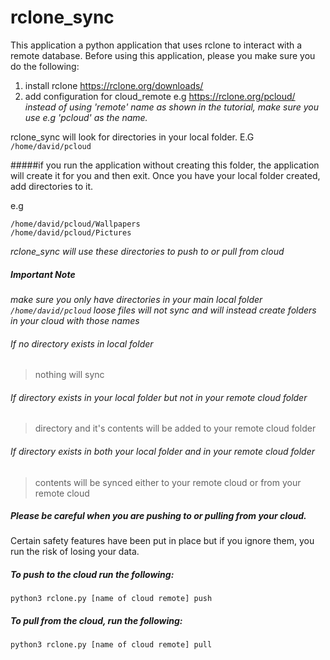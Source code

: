 # rclone_sync

This application a python application that uses rclone to interact with a remote database. Before using this application, please you make sure you do the following:
1. install rclone https://rclone.org/downloads/
2. add configuration for cloud_remote e.g https://rclone.org/pcloud/
   *instead of using 'remote' name as shown in the tutorial, make sure you use e.g 'pcloud' as the name.*


rclone_sync will look for directories in your local folder. E.G `/home/david/pcloud`

#####if you run the application without creating this folder, the application will create it for you and then exit. Once you have your local folder created, add directories to it.

e.g
```
/home/david/pcloud/Wallpapers
/home/david/pcloud/Pictures
```
*rclone_sync will use these directories to push to or pull from cloud*

##### Important Note
*make sure you only have directories in your main local folder `/home/david/pcloud`*
*loose files will not sync and will instead create folders in your cloud with those names*

###### If no directory exists in local folder

>nothing will sync

###### If directory exists in your local folder but not in your remote cloud folder

> directory and it's contents will be added to your remote cloud folder

###### If directory exists in both your local folder and in your remote cloud folder

>contents will be synced either to your remote cloud or from your remote cloud

##### Please be careful when you are pushing to or pulling from your cloud.

Certain safety features have been put in place but if you ignore them, you run the risk of losing your data.

##### To push to the cloud run the following:
    python3 rclone.py [name of cloud remote] push


##### To pull from the cloud, run the following:
    python3 rclone.py [name of cloud remote] pull